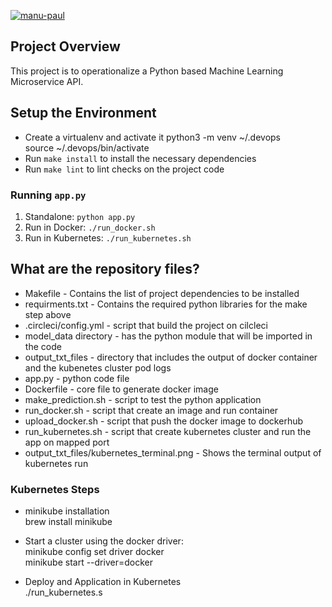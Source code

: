 [![manu-paul](https://circleci.com/gh/manu-paul/project-ml-microservice-kubernetes.svg?style=svg)](https://circleci.com/gh/manu-paul/project-ml-microservice-kubernetes)

## Project Overview
This project is to operationalize a Python based Machine Learning Microservice API. 


## Setup the Environment
* Create a virtualenv and activate it
python3 -m venv ~/.devops <br>
source ~/.devops/bin/activate
* Run `make install` to install the necessary dependencies
* Run `make lint` to lint checks on the project code

### Running `app.py`
1. Standalone:  `python app.py`
2. Run in Docker:  `./run_docker.sh`
3. Run in Kubernetes:  `./run_kubernetes.sh`

## What are the repository files?
* Makefile - Contains the list of project dependencies to be installed
* requirments.txt - Contains the required python libraries for the make step above
* .circleci/config.yml -  script that build the project on cilcleci
* model_data directory - has the python module that will be imported in the code
* output_txt_files - directory that includes the output of docker container and the kubenetes cluster pod logs
* app.py - python code file
* Dockerfile - core file to generate docker image
* make_prediction.sh - script to test the python application
* run_docker.sh - script that create an image and run container
* upload_docker.sh - script that push the docker image to dockerhub
* run_kubernetes.sh - script that create kubernetes cluster and run the app on mapped port
* output_txt_files/kubernetes_terminal.png - Shows the terminal output of kubernetes run

### Kubernetes Steps
* minikube installation<br>
brew install minikube

* Start a cluster using the docker driver:<br>
minikube config set driver docker<br>
minikube start --driver=docker<br>

* Deploy and Application in Kubernetes<br>
./run_kubernetes.s
